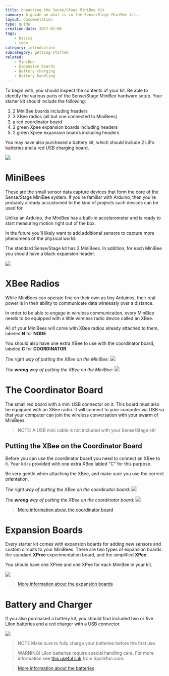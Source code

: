 ```yaml
---
title: Unpacking the Sense/Stage MiniBee Kit
summary: A guide on what is in the Sense/Stage MiniBee kit.
layout: documentation
type: guide
creation-date: 2017-02-06
tags:
    - basics
    - todo
category: introduction
subcategory: getting-started
related:
    - MiniBee
    - Expansion boards
    - Battery charging
    - Battery handling
---
```



To begin with, you should inspect the contents of your kit. Be able to identify the various parts of the Sense/Stage MiniBee hardware setup. Your starter kit should include the following:

1. 2 MiniBee boards including headers
2. 3 XBee radios (all but one connected to MiniBees)
3. a red coordinator board
4. 2 green Xpee expansion boards including headers
5. 2 green Xpree expansion boards including headers

You may have also purchased a battery kit, which should include 2 LiPo batteries and a red USB charging board.

![](/img/sensestagekit_annotated.png)


# MiniBees

These are the small sensor data capture devices that form the core of the Sense/Stage MiniBee system. If you're familiar with Arduino, then you're probably already accustomed to the kind of projects such devices can be used for.

Unlike an Arduino, the MiniBee has a built-in accelerometer and is ready to start measuring motion right out of the box.

In the future you'll likely want to add additional sensors to capture more phenomena of the physical world.

The standard Sense/Stage kit has 2 MiniBees. In addition, for each MiniBee you should have a black expansion header.

![](/img/minibee_revF_header_top.jpg)

# XBee Radios

While MiniBees can operate fine on their own as tiny Arduinos, their real power is in their ability to communicate data wirelessly over a distance.

In order to be able to engage in wireless communication, every MiniBee needs to be equipped with a little wireless radio device called an XBee.

All of your MiniBees will come with XBee radios already attached to them, labeled **N** for **NODE**.

You should also have one extra XBee to use with the coordinator board, labeled **C** for **COORDINATOR**.


*The right way of putting the XBee on the MiniBee:*
![](/img/minibee_revF_xbee_right.jpg )

*The **wrong** way of putting the XBee on the MiniBee:*
![](/img/minibee_revF_xbee_wrong.png)


# The Coordinator Board

The small red board with a mini USB connector on it. This board must also be equipped with an XBee radio. It will connect to your computer via USB so that your computer can join the wireless conversation with your swarm of MiniBees.

> NOTE: A USB mini cable is not included with your Sense/Stage kit!

## Putting the XBee on the Coordinator Board
Before you can use the coordinator board you need to connect an XBee to it. Your kit is provided with one extra XBee labled "C" for this purpose.

Be very gentle when attaching the XBee, and make sure you use the correct orientation.

*The right way of putting the XBee on the coordinator board:*
![](/img/coordinator_xbee_right.jpg)

*The **wrong** way of putting the XBee on the coordinator board:*
![](/img/coordinator_xbee_wrong.png)

> [More information about the coordinator board](coordinator-board)

# Expansion Boards

Every starter kit comes with expansion boards for adding new sensors and custom circuits to your MiniBees. There are two types of expansion boards: the standard **XPree** experimentation board, and the simplified **XPee**.

You should have one XPree and one XPee for each MiniBee in your kit.

![](/img/minibee-expansion-kit-small.jpg)

> [More information about the expansion boards](expansion-boards)


# Battery and Charger

If you also purchased a battery kit, you should find included two or five LiIon batteries and a red charger with a USB connector.

![](/img/usb-battery-charger-batteries.jpg)

> NOTE Make sure to fully charge your batteries before the first use.

> WARNING! LiIon batteries require special handling care. For more information see [this useful link](https://www.sparkfun.com/tutorials/241) from Sparkfun.com.

> [More information about the batteries](battery)
